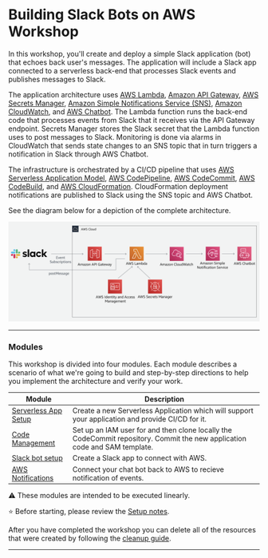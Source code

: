 # Building Slack Bots on AWS Workshop

In this workshop, you'll create and deploy a simple Slack application (bot) that echoes back user's messages. The application will include a Slack app connected to a serverless back-end that processes Slack events and publishes messages to Slack.

The application architecture uses [AWS Lambda][lambda], [Amazon API Gateway][api-gw], [AWS Secrets Manager][secrets-manager], [Amazon Simple Notifications Service (SNS)][sns], [Amazon CloudWatch][cloudwatch], and [AWS Chatbot][chatbot]. The Lambda function runs the back-end code that processes events from Slack that it receives via the API Gateway endpoint. Secrets Manager stores the Slack secret that the Lambda function uses to post messages to Slack. Monitoring is done via alarms in CloudWatch that sends state changes to an SNS topic that in turn triggers a notification in Slack through AWS Chatbot.

The infrastructure is orchestrated by a CI/CD pipeline that uses [AWS Serverless Application Model][aws-sam], [AWS CodePipeline][codepipeline], [AWS CodeCommit][codecommit], [AWS CodeBuild][codebuild], and [AWS CloudFormation][cloudformation]. CloudFormation deployment notifications are published to Slack using the SNS topic and AWS Chatbot.

See the diagram below for a depiction of the complete architecture.

![Building Slack Bots on AWS Architecture](./images/application-architecture.png)

---
### Modules

This workshop is divided into four modules. Each module describes a scenario of what we're going to build and step-by-step directions to help you implement the architecture and verify your work.

| Module | Description |
| ---------------- | -------------------------------------------------------- |
| [Serverless App Setup][serverless-app-setup] | Create a new Serverless Application which will support your application and provide CI/CD for it. |
| [Code Management][code-management] | Set up an IAM user for and then clone locally the CodeCommit repository. Commit the new application code and SAM template. |
| [Slack bot setup][setup-chatbot] | Create a Slack app to connect with AWS. |
| [AWS Notifications][notifications] | Connect your chat bot back to AWS to recieve notification of events. |

:warning: These modules are intended to be executed linearly.

:star: Before starting, please review the [Setup notes][setup].

After you have completed the workshop you can delete all of the resources that were created by following the [cleanup guide][cleanup].

---
[cognito]: https://aws.amazon.com/cognito/
[lambda]: https://aws.amazon.com/lambda/
[api-gw]: https://aws.amazon.com/api-gateway/
[s3]: https://aws.amazon.com/s3/
[dynamodb]: https://aws.amazon.com/dynamodb/
[secrets-manager]: https://aws.amazon.com/secrets-manager/
[sns]: https://aws.amazon.com/sns/
[cloudwatch]: https://aws.amazon.com/cloudwatch/
[chatbot]: https://aws.amazon.com/chatbot/
[aws-sam]: https://aws.amazon.com/serverless/sam/
[codepipeline]: https://aws.amazon.com/codepipeline/
[codecommit]: https://aws.amazon.com/codecommit/
[codebuild]: https://aws.amazon.com/codebuild/
[cloudformation]: https://aws.amazon.com/cloudformation/
[aws-console]: https://console.aws.amazon.com
[iam-console]: https://console.aws.amazon.com/iam/home
[lambda-console]: https://console.aws.amazon.com/lambda/home
[cfn-console]: https://console.aws.amazon.com/cloudformation/home
[s3-console]: https://console.aws.amazon.com/s3/home
[chatbot-console]: https://console.aws.amazon.com/chatbot/home
[api-slack]: https://api.slack.com

[setup]: 00_Setup/
[cleanup]: 01_Cleanup/
[serverless-app-setup]: 1_ServerlessAppSetup/
[code-management]: 2_CodeManagement/
[setup-chatbot]: 3_ChatBot/
[notifications]: 4_AWSNotifications/
